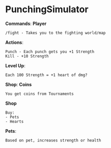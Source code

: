 # PunchingSimulator

**Commands**:
__Player__
```
/fight - Takes you to the fighting world/map
```

__Actions__:
```
Punch - Each punch gets you +1 Strength
Kill - +10 Strength
```

__Level Up__:
```
Each 100 Strength = +1 heart of dmg?
```

__Shop__:
**Coins**
```
You get coins from Tournaments
```
**Shop**
```
Buy:
- Pets
- Hearts
```

__Pets__:
```
Based on pet, increases strength or health
```
